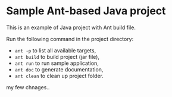 # Sample Ant-based Java project

This is an example of Java project with Ant build file.

Run the following command in the project directory:

* `ant -p` to list all available targets,
* `ant build` to build project (jar file),
* `ant run` to run sample application,
* `ant doc` to generate documentation,
* `ant clean` to clean up project folder.

my few chnages..

